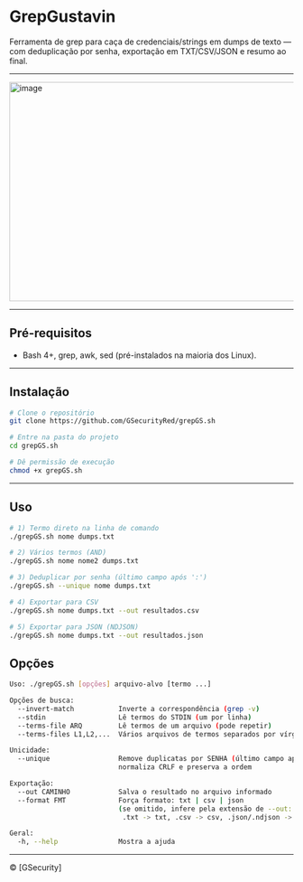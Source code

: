 # GrepGustavin

Ferramenta de grep para caça de credenciais/strings em dumps de texto — com deduplicação por senha, exportação em TXT/CSV/JSON e resumo ao final.
<br>


---
<img width="729" height="388" alt="image" src="https://github.com/user-attachments/assets/e3fb985a-ea60-4b12-9a08-292db5f73568" />





---

## Pré-requisitos

- Bash 4+, grep, awk, sed (pré-instalados na maioria dos Linux).

---

## Instalação

```bash
# Clone o repositório
git clone https://github.com/GSecurityRed/grepGS.sh

# Entre na pasta do projeto
cd grepGS.sh

# Dê permissão de execução
chmod +x grepGS.sh
```

---

## Uso

```bash
# 1) Termo direto na linha de comando
./grepGS.sh nome dumps.txt

# 2) Vários termos (AND)
./grepGS.sh nome nome2 dumps.txt

# 3) Deduplicar por senha (último campo após ':')
./grepGS.sh --unique nome dumps.txt

# 4) Exportar para CSV
./grepGS.sh nome dumps.txt --out resultados.csv

# 5) Exportar para JSON (NDJSON)
./grepGS.sh nome dumps.txt --out resultados.json

```

## Opções

```bash
Uso: ./grepGS.sh [opções] arquivo-alvo [termo ...]

Opções de busca:
  --invert-match           Inverte a correspondência (grep -v)
  --stdin                  Lê termos do STDIN (um por linha)
  --terms-file ARQ         Lê termos de um arquivo (pode repetir)
  --terms-files L1,L2,...  Vários arquivos de termos separados por vírgula

Unicidade:
  --unique                 Remove duplicatas por SENHA (último campo após ':'),
                           normaliza CRLF e preserva a ordem

Exportação:
  --out CAMINHO            Salva o resultado no arquivo informado
  --format FMT             Força formato: txt | csv | json
                           (se omitido, infere pela extensão de --out:
                            .txt -> txt, .csv -> csv, .json/.ndjson -> json)

Geral:
  -h, --help               Mostra a ajuda
```

---

© [GSecurity]
